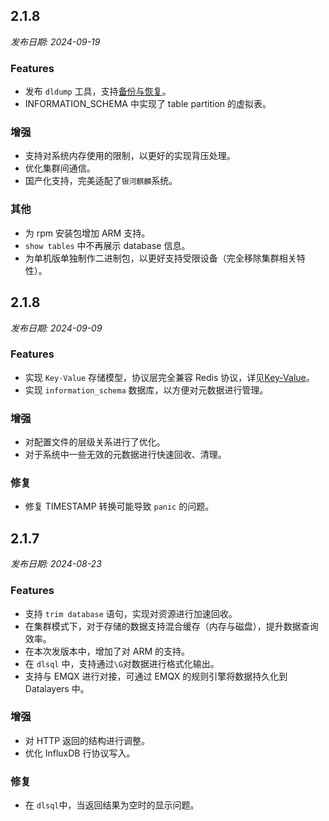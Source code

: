 ## 2.1.8

*发布日期: 2024-09-19*

### Features
- 发布 `dldump` 工具，支持[备份与恢复](../admin/backup-restore.md)。
- INFORMATION_SCHEMA 中实现了 table partition 的虚拟表。

### 增强
- 支持对系统内存使用的限制，以更好的实现背压处理。
- 优化集群间通信。
- 国产化支持，完美适配了`银河麒麟`系统。

### 其他
- 为 rpm 安装包增加 ARM 支持。
- `show tables` 中不再展示 database 信息。
- 为单机版单独制作二进制包，以更好支持受限设备（完全移除集群相关特性）。


## 2.1.8

*发布日期: 2024-09-09*

### Features
- 实现 `Key-Value` 存储模型，协议层完全兼容 Redis 协议，详见[Key-Value](../key-value-data-model/overview.md)。
- 实现 `information_schema` 数据库，以方便对元数据进行管理。

### 增强
- 对配置文件的层级关系进行了优化。
- 对于系统中一些无效的元数据进行快速回收、清理。

### 修复
- 修复 TIMESTAMP 转换可能导致 `panic` 的问题。



## 2.1.7

*发布日期: 2024-08-23*

### Features
- 支持 `trim database` 语句，实现对资源进行加速回收。
- 在集群模式下，对于存储的数据支持混合缓存（内存与磁盘），提升数据查询效率。 
- 在本次发版本中，增加了对 ARM 的支持。
- 在 `dlsql` 中，支持通过`\G`对数据进行格式化输出。
- 支持与 EMQX 进行对接，可通过  EMQX 的规则引擎将数据持久化到 Datalayers 中。

### 增强
- 对 HTTP 返回的结构进行调整。
- 优化 InfluxDB 行协议写入。


### 修复
- 在 `dlsql`中，当返回结果为空时的显示问题。


